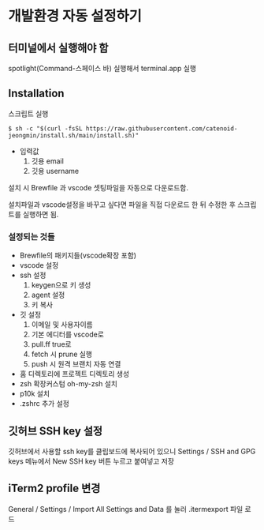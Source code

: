 # 개발환경 자동 설정하기

## 터미널에서 실행해야 함

spotlight(Command-스페이스 바) 실행해서 terminal.app 실행

## Installation

스크립트 실행

`$ sh -c "$(curl -fsSL https://raw.githubusercontent.com/catenoid-jeongmin/install.sh/main/install.sh)"`

- 입력값
  1. 깃용 email
  2. 깃용 username
 
설치 시 Brewfile 과 vscode 셋팅파일을 자동으로 다운로드함.

설치파일과 vscode설정을 바꾸고 싶다면 파일을 직접 다운로드 한 뒤 수정한 후 스크립트를 실행하면 됨.

### 설정되는 것들

- Brewfile의 패키지들(vscode확장 포함)
- vscode 설정
- ssh 설정
  1. keygen으로 키 생성
  2. agent 설정
  3. 키 복사
- 깃 설정
  1. 이메일 및 사용자이름
  2. 기본 에디터를 vscode로
  3. pull.ff true로
  4. fetch 시 prune 실행
  5. push 시 원격 브랜치 자동 연결
- 홈 디렉토리에 프로젝트 디렉토리 생성
- zsh 확장커스텀 oh-my-zsh 설치
- p10k 설치
- .zshrc 추가 설정

## 깃허브 SSH key 설정

깃허브에서 사용할 ssh key를 클립보드에 복사되어 있으니 Settings / SSH and GPG keys 메뉴에서 New SSH key 버튼 누르고 붙여넣고 저장

## iTerm2 profile 변경

General / Settings / Import All Settings and Data 를 눌러 .itermexport 파일 로드
